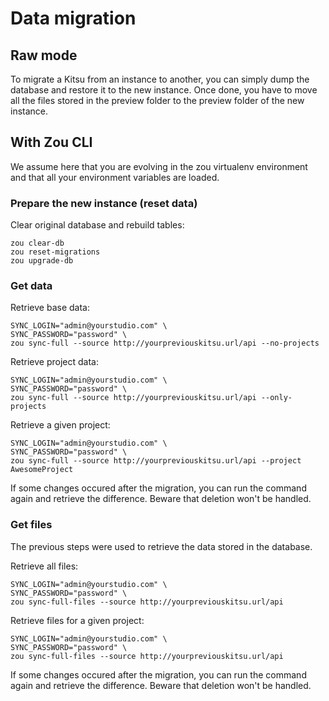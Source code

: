 # Data migration

## Raw mode

To migrate a Kitsu from an instance to another, you can simply dump the
database and restore it to the new instance. Once done, you have to move all 
the files stored in the preview folder to the preview folder of the new
instance.

## With Zou CLI

We assume here that you are evolving in the zou virtualenv environment and that
all your environment variables are loaded.

### Prepare the new instance (reset data)

Clear original database and rebuild tables:

```
zou clear-db
zou reset-migrations
zou upgrade-db
```

### Get data

Retrieve base data:

```
SYNC_LOGIN="admin@yourstudio.com" \
SYNC_PASSWORD="password" \
zou sync-full --source http://yourpreviouskitsu.url/api --no-projects
```

Retrieve project data:

```
SYNC_LOGIN="admin@yourstudio.com" \
SYNC_PASSWORD="password" \
zou sync-full --source http://yourpreviouskitsu.url/api --only-projects
```

Retrieve a given project:

```
SYNC_LOGIN="admin@yourstudio.com" \
SYNC_PASSWORD="password" \
zou sync-full --source http://yourpreviouskitsu.url/api --project AwesomeProject
```

If some changes occured after the migration, you can run the command again and
retrieve the difference. Beware that deletion won't be handled.

### Get files

The previous steps were used to retrieve the data stored in the database.

Retrieve all files:

```
SYNC_LOGIN="admin@yourstudio.com" \
SYNC_PASSWORD="password" \
zou sync-full-files --source http://yourpreviouskitsu.url/api
```

Retrieve files for a given project:

```
SYNC_LOGIN="admin@yourstudio.com" \
SYNC_PASSWORD="password" \
zou sync-full-files --source http://yourpreviouskitsu.url/api
```

If some changes occured after the migration, you can run the command again and
retrieve the difference. Beware that deletion won't be handled.
